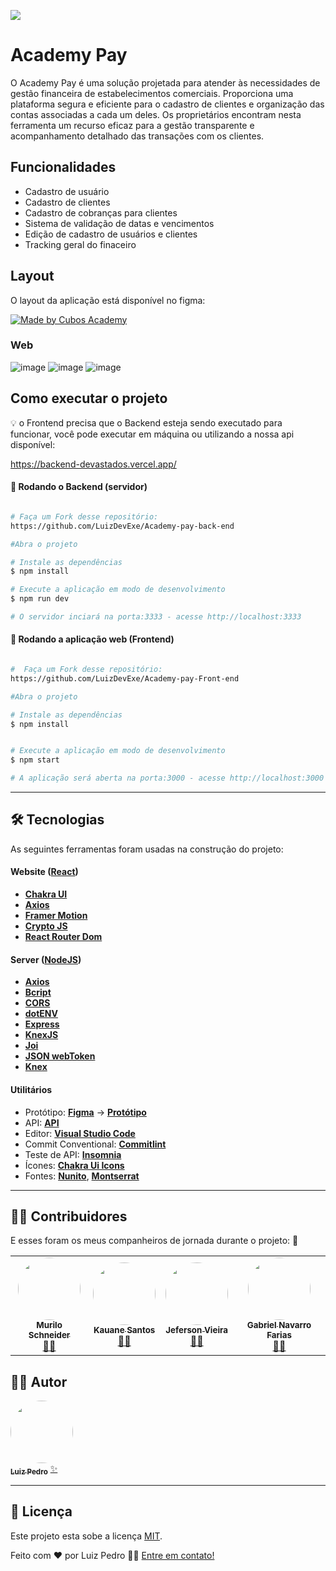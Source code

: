 ![](https://i.imgur.com/xG74tOh.png)


# Academy Pay


O Academy Pay é uma solução projetada para atender às necessidades de gestão financeira de estabelecimentos comerciais. Proporciona uma plataforma segura e eficiente para o cadastro de clientes e organização das contas associadas a cada um deles. Os proprietários encontram nesta ferramenta um recurso eficaz para a gestão transparente e acompanhamento detalhado das transações com os clientes.


## Funcionalidades

- Cadastro de usuário
- Cadastro de clientes
- Cadastro de cobranças para clientes
- Sistema de validação de datas e vencimentos
- Edição de cadastro de usuários e clientes
- Tracking geral do finaceiro


## Layout

O layout da aplicação está disponível no figma:

<a href="https://www.figma.com/file/EsX2ltIJ6gSGFzXXCU1pQH/M05-SPRINT-03?type=design&mode=design&t=qb9mirj4nr7YJvrc-0">
  <img alt="Made by Cubos Academy" src="https://img.shields.io/badge/Acessar%20Layout%20-Figma-%2304D361">
</a>


### Web

![image](https://github.com/LuizDevExe/Academy-pay/assets/109562299/5638ae2e-a60f-409b-aa0a-9aedcff5add0)
![image](https://github.com/LuizDevExe/Academy-pay/assets/109562299/5f70ad18-fe0c-45b1-a7a1-441e75669d98)
![image](https://github.com/LuizDevExe/Academy-pay/assets/109562299/a831b569-5994-4257-b0bc-fb8a06c14eda)

## Como executar o projeto

💡 o Frontend precisa que o Backend esteja sendo executado para funcionar, você pode executar em máquina ou utilizando a nossa api disponível: 

https://backend-devastados.vercel.app/


#### 🎲 Rodando o Backend (servidor)

```bash

# Faça um Fork desse repositório:
https://github.com/LuizDevExe/Academy-pay-back-end

#Abra o projeto

# Instale as dependências
$ npm install

# Execute a aplicação em modo de desenvolvimento
$ npm run dev

# O servidor inciará na porta:3333 - acesse http://localhost:3333 

```

#### 🧭 Rodando a aplicação web (Frontend)

```bash

#  Faça um Fork desse repositório:
https://github.com/LuizDevExe/Academy-pay-Front-end

#Abra o projeto

# Instale as dependências
$ npm install


# Execute a aplicação em modo de desenvolvimento
$ npm start

# A aplicação será aberta na porta:3000 - acesse http://localhost:3000

```

---

## 🛠 Tecnologias

As seguintes ferramentas foram usadas na construção do projeto:

#### **Website**  ([React](https://reactjs.org/))

-   **[Chakra UI](https://chakra-ui.com/)**
-   **[Axios](https://axios-http.com/ptbr/docs/intro)**
-   **[Framer Motion](https://www.framer.com/motion/)**
-   **[Crypto JS](https://github.com/brix/crypto-js)**
-   **[React Router Dom](https://reactrouter.com/en/main)**

#### **Server**  ([NodeJS](https://nodejs.org/en/))

-   **[Axios](https://axios-http.com/ptbr/docs/intro)**
-   **[Bcript](https://github.com/kelektiv/node.bcrypt.js#readme)**
-   **[CORS](https://expressjs.com/en/resources/middleware/cors.html)**
-   **[dotENV](https://github.com/motdotla/dotenv)**
-   **[Express](https://expressjs.com/)**
-   **[KnexJS](http://knexjs.org/)**
-   **[Joi](https://joi.dev/)**
-   **[JSON webToken](https://jwt.io/)**
-   **[Knex](https://knexjs.org/)**

#### [](https://github.com/cubos-academy/academy-template-readme-projects#utilit%C3%A1rios)**Utilitários**

-   Protótipo:  **[Figma](https://www.figma.com/)**  →  **[Protótipo](https://www.figma.com/file/EsX2ltIJ6gSGFzXXCU1pQH/M05-SPRINT-03?type=design&node-id=410-47347&mode=design&t=M4n4IHXTH8lNe2cO-0)**
-   API:  **[API](https://backend-devastados.vercel.app/)**
-   Editor:  **[Visual Studio Code](https://code.visualstudio.com/)** 
-   Commit Conventional:  **[Commitlint](https://github.com/conventional-changelog/commitlint)**
-   Teste de API:  **[Insomnia](https://insomnia.rest/)**
-   Ícones:  **[Chakra Ui Icons](https://chakra-ui.com/docs/components/icon)**
-   Fontes:  **[Nunito](https://fonts.google.com/specimen/Nunito)**,  **[Montserrat](https://fonts.google.com/specimen/Montserrat?query=montse)**


---

## 👨‍💻 Contribuidores

E esses foram os meus companheiros de jornada durante o projeto: 👏

<table>
  <tr>
<td align="center"><a href="https://github.com/SchneiderMurilo"><img style="border-radius: 50%;" src="https://avatars.githubusercontent.com/u/129790001?v=4" width="100px;" alt=""/><br /><sub><b>Murilo Schneider</b></sub></a><br /><a href="https://github.com/SchneiderMurilo" >👨‍💻</a></td>
    
<td align="center"><a href="https://github.com/Kauanedev"><img style="border-radius: 50%;" src="https://media.licdn.com/dms/image/D4E03AQE8gv40ZhO8ww/profile-displayphoto-shrink_200_200/0/1680386723608?e=1714003200&v=beta&t=sNOFcWeNpaJMxV7lMfxfHDaWzAVxz0GfprxS_I0i6DI" width="100px;" alt=""/><br /><sub><b>Kauane Santos</b></sub></a><br /><a href="https://github.com/Kauanedev" >👨‍💻</a></td>
    
<td align="center"><a href="https://github.com/JefersonVM"><img style="border-radius: 50%;" src="https://avatars.githubusercontent.com/u/62728162?v=4" width="100px;" alt=""/><br /><sub><b>Jeferson Vieira</b></sub></a><br /><a href="https://github.com/JefersonVM" >👨‍💻</a></td>

<td align="center"><a href="https://github.com/gabrielnfarias"><img style="border-radius: 50%;" src="https://avatars.githubusercontent.com/u/105251567?v=4" width="100px;" alt=""/><br /><sub><b>Gabriel Navarro Farias</b></sub></a><br /><a href="https://github.com/gabrielnfarias" >👨‍💻</a></td>

    
  </tr>
</table>

## 🧙‍♂️ Autor

<a href="https://github.com/LuizDevExe">
 <img style="border-radius: 50%;" src="https://media.licdn.com/dms/image/D4D03AQErTbo1oWSLaA/profile-displayphoto-shrink_800_800/0/1702061663832?e=1714003200&v=beta&t=yevdEw4MHro-1zXXbV9itcVyunO3Zni0_tCTS4LN848" width="100px;" alt=""/>
 <br />
 <sub><b>Luiz Pedro</b></sub></a> <a href="https://github.com/LuizDevExe">✨</a>
 <br />

---

## 📝 Licença

Este projeto esta sobe a licença [MIT](./LICENSE).

Feito com ❤️ por Luiz Pedro 👋🏽 [Entre em contato!](https://www.linkedin.com/in/dev-luiz-alves/)

